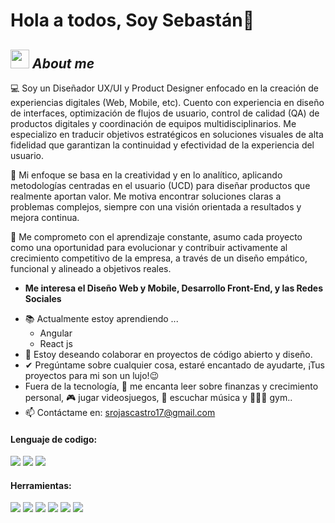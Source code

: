 # Hola a todos, Soy Sebastán👋

<!--
**Bhargavi-hash/Bhargavi-hash** is a ✨ _special_ ✨ repository because its `README.md` (this file) appears on your GitHub profile.
-->

## <img src="https://media.giphy.com/media/ObNTw8Uzwy6KQ/giphy.gif" width="30px">&nbsp;***About me***

💻 Soy un Diseñador UX/UI y Product Designer enfocado en la creación de experiencias digitales (Web, Mobile, etc).
Cuento con experiencia en diseño de interfaces, optimización de flujos de usuario, control de calidad (QA) de productos digitales y coordinación de equipos multidisciplinarios. Me especializo en traducir objetivos estratégicos en soluciones visuales de alta fidelidad que garantizan la continuidad y efectividad de la experiencia del usuario.

🚀 Mi enfoque se basa en la creatividad y en lo analítico, aplicando metodologías centradas en el usuario (UCD) para diseñar productos que realmente aportan valor. Me motiva encontrar soluciones claras a problemas complejos, siempre con una visión orientada a resultados y mejora continua.

🌱 Me comprometo con el aprendizaje constante, asumo cada proyecto como una oportunidad para evolucionar y contribuir activamente al crecimiento competitivo de la empresa, a través de un diseño empático, funcional y alineado a objetivos reales.

* **Me interesa el Diseño Web y Mobile, Desarrollo Front-End, y las Redes Sociales**
- 📚 Actualmente estoy aprendiendo ...
  - Angular
  - React js
- 👯 Estoy deseando colaborar en proyectos de código abierto y diseño.
- ✔ Pregúntame sobre cualquier cosa, estaré encantado de ayudarte, ¡Tus proyectos para mi son un lujo!😉<br>
- Fuera de la tecnología, 📖 me encanta leer sobre finanzas y crecimiento personal, 🎮 jugar videosjuegos, 🎵 escuchar música y 🏋🏼‍♂️ gym..
- 📫 Contáctame en: <a href="srojascastro17@gmail.com">srojascastro17@gmail.com</a>

<h4> Lenguaje de codigo: </h4>
<span> 
  <img src="https://img.shields.io/badge/HTML5-E34F26?style=for-the-badge&logo=html5&logoColor=white">
  <img src="https://img.shields.io/badge/CSS3-1572B6?style=for-the-badge&logo=css3&logoColor=white">
  <img src="https://img.shields.io/badge/JavaScript-F7DF1E?style=for-the-badge&logo=javascript&logoColor=black">
</span>

<h4> Herramientas: </h4>
<span> 
  <img src="https://img.shields.io/badge/figma-%23F24E1E.svg?style=for-the-badge&logo=figma&logoColor=white">
  <img src="https://img.shields.io/badge/adobe-%23FF0000.svg?style=for-the-badge&logo=adobe&logoColor=white">
  <img src="https://img.shields.io/badge/Adobe%20XD-470137?style=for-the-badge&logo=Adobe%20XD&logoColor=#FF61F6">
  <img src="https://img.shields.io/badge/Canva-%2300C4CC.svg?style=for-the-badge&logo=Canva&logoColor=white">
  <img src="https://img.shields.io/badge/Framer-black?style=for-the-badge&logo=framer&logoColor=blue">
  <img src="https://img.shields.io/badge/Sketch-FFB387?style=for-the-badge&logo=sketch&logoColor=black">
</span>

<div>
